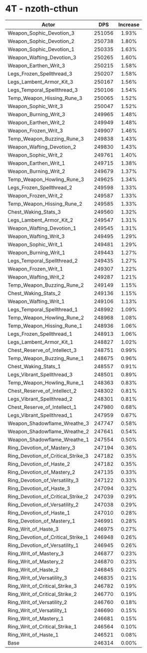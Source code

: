 # 4T - nzoth-cthun
| Actor | DPS | Increase |
|---|:---:|:---:|
|Weapon_Sophic_Devotion_3|251056|1.93%|
|Weapon_Sophic_Devotion_2|250738|1.80%|
|Weapon_Sophic_Devotion_1|250335|1.63%|
|Weapon_Wafting_Devotion_3|250265|1.60%|
|Weapon_Earthen_Writ_3|250215|1.58%|
|Legs_Frozen_Spellthread_3|250207|1.58%|
|Legs_Lambent_Armor_Kit_3|250167|1.56%|
|Legs_Temporal_Spellthread_3|250106|1.54%|
|Temp_Weapon_Hissing_Rune_3|250065|1.52%|
|Weapon_Sophic_Writ_3|250047|1.52%|
|Weapon_Burning_Writ_3|249965|1.48%|
|Weapon_Earthen_Writ_2|249949|1.48%|
|Weapon_Frozen_Writ_3|249907|1.46%|
|Temp_Weapon_Buzzing_Rune_3|249838|1.43%|
|Weapon_Wafting_Devotion_2|249830|1.43%|
|Weapon_Sophic_Writ_2|249761|1.40%|
|Weapon_Earthen_Writ_1|249715|1.38%|
|Weapon_Burning_Writ_2|249679|1.37%|
|Temp_Weapon_Howling_Rune_3|249625|1.34%|
|Legs_Frozen_Spellthread_2|249598|1.33%|
|Weapon_Frozen_Writ_2|249587|1.33%|
|Temp_Weapon_Hissing_Rune_2|249585|1.33%|
|Chest_Waking_Stats_3|249560|1.32%|
|Legs_Lambent_Armor_Kit_2|249547|1.31%|
|Weapon_Wafting_Devotion_1|249545|1.31%|
|Weapon_Wafting_Writ_3|249495|1.29%|
|Weapon_Sophic_Writ_1|249481|1.29%|
|Weapon_Burning_Writ_1|249443|1.27%|
|Legs_Temporal_Spellthread_2|249435|1.27%|
|Weapon_Frozen_Writ_1|249307|1.22%|
|Weapon_Wafting_Writ_2|249287|1.21%|
|Temp_Weapon_Buzzing_Rune_2|249149|1.15%|
|Chest_Waking_Stats_2|249136|1.15%|
|Weapon_Wafting_Writ_1|249106|1.13%|
|Legs_Temporal_Spellthread_1|248992|1.09%|
|Temp_Weapon_Howling_Rune_2|248968|1.08%|
|Temp_Weapon_Hissing_Rune_1|248936|1.06%|
|Legs_Frozen_Spellthread_1|248913|1.06%|
|Legs_Lambent_Armor_Kit_1|248827|1.02%|
|Chest_Reserve_of_Intellect_3|248751|0.99%|
|Temp_Weapon_Buzzing_Rune_1|248675|0.96%|
|Chest_Waking_Stats_1|248557|0.91%|
|Legs_Vibrant_Spellthread_3|248501|0.89%|
|Temp_Weapon_Howling_Rune_1|248363|0.83%|
|Chest_Reserve_of_Intellect_2|248302|0.81%|
|Legs_Vibrant_Spellthread_2|248301|0.81%|
|Chest_Reserve_of_Intellect_1|247980|0.68%|
|Legs_Vibrant_Spellthread_1|247959|0.67%|
|Weapon_Shadowflame_Wreathe_3|247747|0.58%|
|Weapon_Shadowflame_Wreathe_2|247641|0.54%|
|Weapon_Shadowflame_Wreathe_1|247554|0.50%|
|Ring_Devotion_of_Mastery_3|247194|0.36%|
|Ring_Devotion_of_Critical_Strike_3|247182|0.35%|
|Ring_Devotion_of_Haste_2|247182|0.35%|
|Ring_Devotion_of_Mastery_2|247135|0.33%|
|Ring_Devotion_of_Versatility_3|247122|0.33%|
|Ring_Devotion_of_Haste_3|247094|0.32%|
|Ring_Devotion_of_Critical_Strike_2|247039|0.29%|
|Ring_Devotion_of_Versatility_2|247038|0.29%|
|Ring_Devotion_of_Haste_1|247010|0.28%|
|Ring_Devotion_of_Mastery_1|246991|0.28%|
|Ring_Writ_of_Haste_3|246975|0.27%|
|Ring_Devotion_of_Critical_Strike_1|246948|0.26%|
|Ring_Devotion_of_Versatility_1|246945|0.26%|
|Ring_Writ_of_Mastery_3|246877|0.23%|
|Ring_Writ_of_Mastery_2|246870|0.23%|
|Ring_Writ_of_Haste_2|246845|0.22%|
|Ring_Writ_of_Versatility_3|246835|0.21%|
|Ring_Writ_of_Critical_Strike_3|246782|0.19%|
|Ring_Writ_of_Critical_Strike_2|246770|0.19%|
|Ring_Writ_of_Versatility_2|246760|0.18%|
|Ring_Writ_of_Versatility_1|246690|0.15%|
|Ring_Writ_of_Mastery_1|246681|0.15%|
|Ring_Writ_of_Critical_Strike_1|246564|0.10%|
|Ring_Writ_of_Haste_1|246521|0.08%|
|Base|246314|0.00%|
